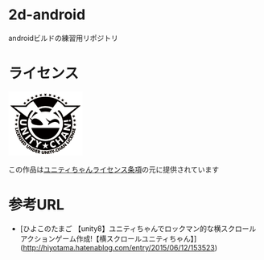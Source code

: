 # 2d-android
androidビルドの練習用リポジトリ

# ライセンス
![UnityChanLogo](https://github.com/furukawasyunngo/2d-android/blob/master/UCL2.0/License%20Logo/Others/png/Light_Frame.png)

この作品は[ユニティちゃんライセンス条項](http://unity-chan.com/contents/license_jp/)の元に提供されています

# 参考URL
- [ひよこのたまご 【unity8】ユニティちゃんでロックマン的な横スクロールアクションゲーム作成!【横スクロールユニティちゃん】]
(http://hiyotama.hatenablog.com/entry/2015/06/12/153523)
